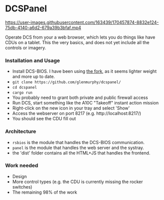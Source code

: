 # DCSPanel

https://user-images.githubusercontent.com/163439/170457874-8832e124-75db-4140-a6d2-679a39b3bfaf.mp4

Operate DCS from your a web browser, which lets you do things like have CDUs on a tablet. This the very basics, and does not yet include all the controls or imagery. 

### Installation and Usage

- Install DCS-BIOS. I have been using [the fork](https://github.com/DCSFlightpanels/dcs-bios), as it seems lighter weight and more up to date.
- `git clone https://github.com/glenmurphy/dcspanel/`
- `cd dcspanel`
- `cargo run`
- You probably need to grant both private and public firewall access
- Run DCS, start something like the A10C "Takeoff" instant action mission
- Right-click on the new icon in your tray and select 'Show'
- Access the webserver on port 8217 (e.g. http://localhost:8217/)
- You should see the CDU fill out

### Architecture

- `rsbios` is the module that handles the DCS-BIOS communication.
- `panel` is the module that handles the web server and the systray.
- the 'dist' folder contains all the HTML+JS that handles the frontend.

### Work needed

- Design
- More control types (e.g. the CDU is currently missing the rocker switches)
- The remaining 98% of the work